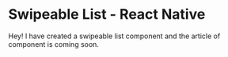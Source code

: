 **Swipeable List - React Native**
===================


Hey! I have created a swipeable list component and the article of component is coming soon.

